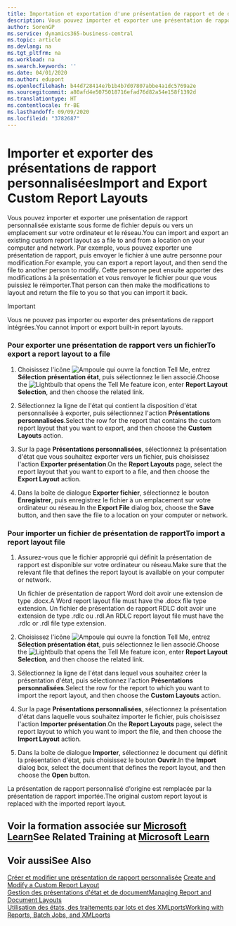 ```yaml
---
title: Importation et exportation d'une présentation de rapport et de document | Microsoft Docs
description: Vous pouvez importer et exporter une présentation de rapport personnalisée existante sous forme de fichier depuis ou vers un emplacement sur votre ordinateur et le réseau.
author: SorenGP
ms.service: dynamics365-business-central
ms.topic: article
ms.devlang: na
ms.tgt_pltfrm: na
ms.workload: na
ms.search.keywords: ''
ms.date: 04/01/2020
ms.author: edupont
ms.openlocfilehash: b44d728414e7b1b4b7d07807abbe4a1dc5769a2e
ms.sourcegitcommit: a80afd4e5075018716efad76d82a54e158f1392d
ms.translationtype: HT
ms.contentlocale: fr-BE
ms.lasthandoff: 09/09/2020
ms.locfileid: "3782687"
---
```

# <a name="import-and-export-custom-report-layouts"></a><span data-ttu-id="1b577-103">Importer et exporter des présentations de rapport personnalisées</span><span class="sxs-lookup"><span data-stu-id="1b577-103">Import and Export Custom Report Layouts</span></span>
<span data-ttu-id="1b577-104">Vous pouvez importer et exporter une présentation de rapport personnalisée existante sous forme de fichier depuis ou vers un emplacement sur votre ordinateur et le réseau.</span><span class="sxs-lookup"><span data-stu-id="1b577-104">You can import and export an existing custom report layout as a file to and from a location on your computer and network.</span></span> <span data-ttu-id="1b577-105">Par exemple, vous pouvez exporter une présentation de rapport, puis envoyer le fichier à une autre personne pour modification.</span><span class="sxs-lookup"><span data-stu-id="1b577-105">For example, you can export a report layout, and then send the file to another person to modify.</span></span> <span data-ttu-id="1b577-106">Cette personne peut ensuite apporter des modifications à la présentation et vous renvoyer le fichier pour que vous puissiez le réimporter.</span><span class="sxs-lookup"><span data-stu-id="1b577-106">That person can then make the modifications to layout and return the file to you so that you can import it back.</span></span>  

> [!IMPORTANT]  
>  <span data-ttu-id="1b577-107">Vous ne pouvez pas importer ou exporter des présentations de rapport intégrées.</span><span class="sxs-lookup"><span data-stu-id="1b577-107">You cannot import or export built-in report layouts.</span></span>  

### <a name="to-export-a-report-layout-to-a-file"></a><span data-ttu-id="1b577-108">Pour exporter une présentation de rapport vers un fichier</span><span class="sxs-lookup"><span data-stu-id="1b577-108">To export a report layout to a file</span></span>  

1.  <span data-ttu-id="1b577-109">Choisissez l'icône ![Ampoule qui ouvre la fonction Tell Me](media/ui-search/search_small.png "Dites-moi ce que vous voulez faire"), entrez **Sélection présentation état**, puis sélectionnez le lien associé.</span><span class="sxs-lookup"><span data-stu-id="1b577-109">Choose the ![Lightbulb that opens the Tell Me feature](media/ui-search/search_small.png "Tell me what you want to do") icon, enter **Report Layout Selection**, and then choose the related link.</span></span>  

2.  <span data-ttu-id="1b577-110">Sélectionnez la ligne de l'état qui contient la disposition d'état personnalisée à exporter, puis sélectionnez l'action **Présentations personnalisées**.</span><span class="sxs-lookup"><span data-stu-id="1b577-110">Select the row for the report that contains the custom report layout that you want to export, and then choose the **Custom Layouts** action.</span></span>  

3.  <span data-ttu-id="1b577-111">Sur la page **Présentations personnalisées**, sélectionnez la présentation d'état que vous souhaitez exporter vers un fichier, puis choisissez l'action **Exporter présentation**.</span><span class="sxs-lookup"><span data-stu-id="1b577-111">On the **Report Layouts** page, select the report layout that you want to export to a file, and then choose the **Export Layout** action.</span></span>  

4.  <span data-ttu-id="1b577-112">Dans la boîte de dialogue **Exporter fichier**, sélectionnez le bouton **Enregistrer**, puis enregistrez le fichier à un emplacement sur votre ordinateur ou réseau.</span><span class="sxs-lookup"><span data-stu-id="1b577-112">In the **Export File** dialog box, choose the **Save** button, and then save the file to a location on your computer or network.</span></span>  

### <a name="to-import-a-report-layout-file"></a><span data-ttu-id="1b577-113">Pour importer un fichier de présentation de rapport</span><span class="sxs-lookup"><span data-stu-id="1b577-113">To import a report layout file</span></span>  

1.  <span data-ttu-id="1b577-114">Assurez-vous que le fichier approprié qui définit la présentation de rapport est disponible sur votre ordinateur ou réseau.</span><span class="sxs-lookup"><span data-stu-id="1b577-114">Make sure that the relevant file that defines the report layout is available on your computer or network.</span></span>  

     <span data-ttu-id="1b577-115">Un fichier de présentation de rapport Word doit avoir une extension de type .docx.</span><span class="sxs-lookup"><span data-stu-id="1b577-115">A Word report layout file must have the .docx file type extension.</span></span> <span data-ttu-id="1b577-116">Un fichier de présentation de rapport RDLC doit avoir une extension de type .rdlc ou .rdl.</span><span class="sxs-lookup"><span data-stu-id="1b577-116">An RDLC report layout file must have the .rdlc or .rdl file type extension.</span></span>  

2.  <span data-ttu-id="1b577-117">Choisissez l'icône ![Ampoule qui ouvre la fonction Tell Me](media/ui-search/search_small.png "Dites-moi ce que vous voulez faire"), entrez **Sélection présentation état**, puis sélectionnez le lien associé.</span><span class="sxs-lookup"><span data-stu-id="1b577-117">Choose the ![Lightbulb that opens the Tell Me feature](media/ui-search/search_small.png "Tell me what you want to do") icon, enter **Report Layout Selection**, and then choose the related link.</span></span>  

3.  <span data-ttu-id="1b577-118">Sélectionnez la ligne de l'état dans lequel vous souhaitez créer la présentation d'état, puis sélectionnez l'action **Présentations personnalisées**.</span><span class="sxs-lookup"><span data-stu-id="1b577-118">Select the row for the report to which you want to import the report layout, and then choose the **Custom Layouts** action.</span></span>  

4.  <span data-ttu-id="1b577-119">Sur la page **Présentations personnalisées**, sélectionnez la présentation d'état dans laquelle vous souhaitez importer le fichier, puis choisissez l'action **Importer présentation**.</span><span class="sxs-lookup"><span data-stu-id="1b577-119">On the **Report Layouts** page, select the report layout to which you want to import the file, and then choose the **Import Layout** action.</span></span>  

5.  <span data-ttu-id="1b577-120">Dans la boîte de dialogue **Importer**, sélectionnez le document qui définit la présentation d'état, puis choisissez le bouton **Ouvrir**.</span><span class="sxs-lookup"><span data-stu-id="1b577-120">In the **Import** dialog box, select the document that defines the report layout, and then choose the **Open** button.</span></span>  

 <span data-ttu-id="1b577-121">La présentation de rapport personnalisé d'origine est remplacée par la présentation de rapport importée.</span><span class="sxs-lookup"><span data-stu-id="1b577-121">The original custom report layout is replaced with the imported report layout.</span></span>  

## <a name="see-related-training-at-microsoft-learn"></a><span data-ttu-id="1b577-122">Voir la formation associée sur [Microsoft Learn](/learn/modules/change-documents-dynamics-365-business-central/index)</span><span class="sxs-lookup"><span data-stu-id="1b577-122">See Related Training at [Microsoft Learn](/learn/modules/change-documents-dynamics-365-business-central/index)</span></span>

## <a name="see-also"></a><span data-ttu-id="1b577-123">Voir aussi</span><span class="sxs-lookup"><span data-stu-id="1b577-123">See Also</span></span>  
 <span data-ttu-id="1b577-124">[Créer et modifier une présentation de rapport personnalisée](ui-how-create-custom-report-layout.md) </span><span class="sxs-lookup"><span data-stu-id="1b577-124">[Create and Modify a Custom Report Layout](ui-how-create-custom-report-layout.md) </span></span>  
 [<span data-ttu-id="1b577-125">Gestion des présentations d'état et de document</span><span class="sxs-lookup"><span data-stu-id="1b577-125">Managing Report and Document Layouts</span></span>](ui-manage-report-layouts.md)  
 [<span data-ttu-id="1b577-126">Utilisation des états, des traitements par lots et des XMLports</span><span class="sxs-lookup"><span data-stu-id="1b577-126">Working with Reports, Batch Jobs, and XMLports</span></span>](ui-work-report.md)    
